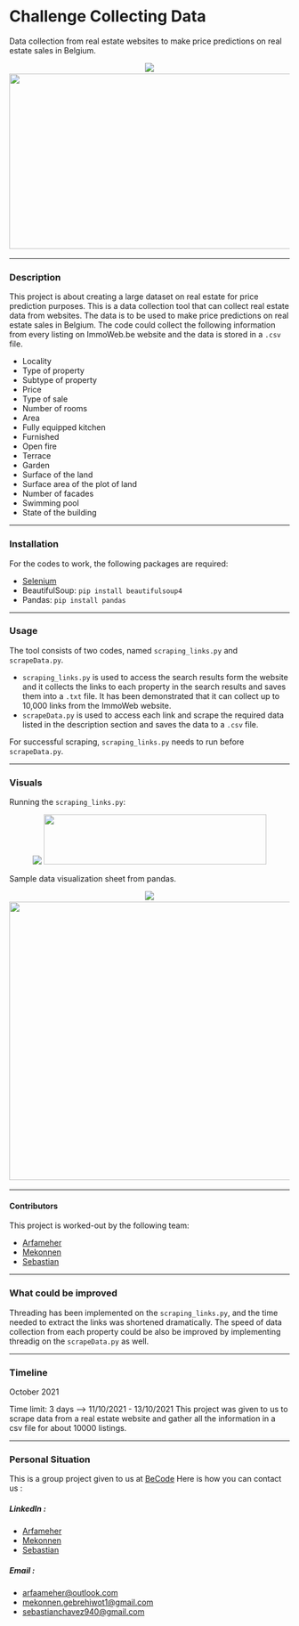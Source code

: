 # Challenge Collecting Data
Data collection from real estate websites to make price predictions on real estate sales in Belgium.
<p align="center">
  <img src="<p align="center">
  <img src="https://user-images.githubusercontent.com/11362429/137072895-f14036b1-8b88-4898-b8ea-aa1c82556fc8.png" width="600" height="315" />                       </p>

***
### Description
This project is about creating a large dataset on real estate for price prediction purposes. This is a data collection tool that can collect real estate data from websites. The data is to be used to make price predictions on real estate sales in Belgium. The code could collect the following information from every listing on ImmoWeb.be website and the data is stored in a `.csv` file.

- Locality
- Type of property
- Subtype of property
- Price
- Type of sale
- Number of rooms
- Area
- Fully equipped kitchen
- Furnished
- Open fire
- Terrace
- Garden
- Surface of the land
- Surface area of the plot of land
- Number of facades
- Swimming pool
- State of the building

***
### Installation
For the codes to work, the following packages are required:

  * [Selenium](https://selenium-python.readthedocs.io/installation.html) 
  * BeautifulSoup: `pip install beautifulsoup4`   
  * Pandas: `pip install pandas`

***
### Usage
The tool consists of two codes, named `scraping_links.py` and `scrapeData.py`.
  * `scraping_links.py` is used to access the search results form the website and it collects the links to each property in the search results and saves them into a `.txt` file. It has been demonstrated that it can collect up to 10,000 links from the ImmoWeb website.
  * `scrapeData.py` is used to access each link and scrape the required data listed in the description section and saves the data to a `.csv` file.

For successful scraping, `scraping_links.py` needs to run before `scrapeData.py`. 

***
### Visuals
Running the `scraping_links.py`:
<p align="center">
  <img src="<p align="left">
  <img src="![Screenshot from 2021-10-13 15-32-44](../../../Pictures/Screenshot from 2021-10-13 15-32-44.png)" width="400" height="90" />                       </p>

Sample data visualization sheet from pandas.
<p align="center">
  <img src="<p align="left">
  <img src="![![dataScaprePandas](dataScaprePandas.png))" width="800" height="500" />                       </p>

***
#### Contributors
This project is worked-out by the following team:

- [Arfameher](https://github.com/Arfameher)                                                                                    
- [Mekonnen](https://github.com/mokegg)                                                                                           
- [Sebastian](https://github.com/sebastianchavezz)                                                                                                                                           
***
### What could be improved 
Threading has been implemented on the `scraping_links.py`, and the time needed to extract the links was shortened dramatically. The speed of data collection from each property could be also be improved by implementing threadig on the `scrapeData.py` as well.

***
### Timeline
October 2021

Time limit: 3 days --> 11/10/2021 - 13/10/2021
This project was given to us to scrape data from a real estate website and gather all the information in a csv file for about 10000 listings.                                                                                                                                            
***
### Personal Situation
This is a group project given to us at [BeCode](https://becode.org/)
Here is how you can contact us :
    
##### LinkedIn :                                                         
- [Arfameher](https://www.linkedin.com/in/arfa-meher/)                    
- [Mekonnen](https://www.linkedin.com/in/mekonnen1/?originalSubdomain=be)
- [Sebastian](https://www.linkedin.com/in/sebastian-chavez-2-9a0790186/)  
                                                                                                                                           
##### Email :                                                                                                                                          
- arfaameher@outlook.com                                                                                                                                          
- mekonnen.gebrehiwot1@gmail.com
- sebastianchavez940@gmail.com                                                                                                                                     
